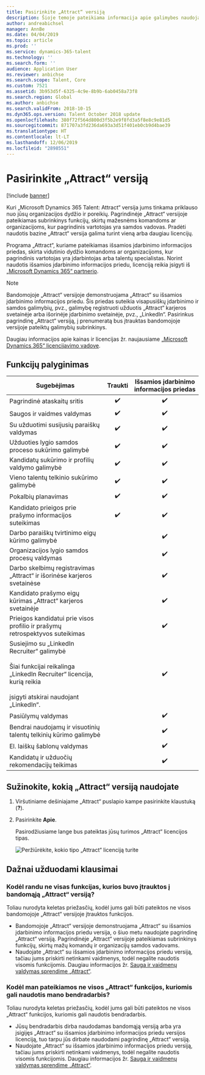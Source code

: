 ```yaml
---
title: Pasirinkite „Attract“ versiją
description: Šioje temoje pateikiama informacija apie galimybes naudojant skirtingas „Microsoft Dynamics 365 Talent - Attract“ versijas.
author: andreabichsel
manager: AnnBe
ms.date: 04/04/2019
ms.topic: article
ms.prod: ''
ms.service: dynamics-365-talent
ms.technology: ''
ms.search.form: ''
audience: Application User
ms.reviewer: anbichse
ms.search.scope: Talent, Core
ms.custom: 7521
ms.assetid: 3b953d5f-6325-4c9e-8b9b-6ab0458a73f8
ms.search.region: Global
ms.author: anbichse
ms.search.validFrom: 2018-10-15
ms.dyn365.ops.version: Talent October 2018 update
ms.openlocfilehash: 380f72f564d800d3f5b2e9f8fd3a5f8e8c9e81d5
ms.sourcegitcommit: 871707a3fd236da693a3d51f401eb0cb9d4bae39
ms.translationtype: HT
ms.contentlocale: lt-LT
ms.lasthandoff: 12/06/2019
ms.locfileid: "2898551"
---
```

# <a name="choose-a-version-of-attract"></a>Pasirinkite „Attract“ versiją

[!include [banner](includes/banner.md)]

Kuri „Microsoft Dynamics 365 Talent: Attract“ versija jums tinkama priklauso nuo jūsų organizacijos dydžio ir poreikių. Pagrindinėje „Attract“ versijoje pateikiamas subrinkinys funkcijų, skirtų mažesnėms komandoms ar organizacijoms, kur pagrindinis vartotojas yra samdos vadovas. Pradėti naudotis bazine „Attract“ versija galima turint vieną arba daugiau licencijų.

Programa „Attract“, kuriame pateikiamas išsamios įdarbinimo informacijos priedas, skirta vidutinio dydžio komandoms ar organizacijoms, kur pagrindinis vartotojas yra įdarbintojas arba talentų specialistas. Norint naudotis išsamios įdarbinimo informacijos priedu, licenciją reikia įsigyti iš [„Microsoft Dynamics 365“ partnerio](https://dynamics.microsoft.com/partners/find-a-partner/).

> [!NOTE]
> Bandomojoje „Attract“ versijoje demonstruojama „Attract“ su išsamios įdarbinimo informacijos priedu. Šis priedas suteikia visapusiškų įdarbinimo ir samdos galimybių, pvz., galimybę registruoti užduotis „Attract“ karjeros svetainėje arba išorinėje įdarbinimo svetainėje, pvz., „LinkedIn“. Pasirinkus pagrindinę „Attract“ versiją, į prenumeratą bus įtrauktas bandomojoje versijoje pateiktų galimybių subrinkinys.

Daugiau informacijos apie kainas ir licencijas žr. naujausiame [„Microsoft Dynamics 365“ licencijavimo vadove](https://go.microsoft.com/fwlink/?LinkId=866544).

## <a name="feature-comparison"></a>Funkcijų palyginimas

| Sugebėjimas | Traukti | Išsamios įdarbinimo informacijos priedas |
| ---------- | :-----------: | :-------------------: |
| Pagrindinė ataskaitų sritis | :heavy_check_mark: | :heavy_check_mark: |
| Saugos ir vaidmes valdymas | :heavy_check_mark: | :heavy_check_mark: |
| Su užduotimi susijusių paraiškų valdymas | :heavy_check_mark: | :heavy_check_mark: |
| Užduoties lygio samdos proceso sukūrimo galimybė | :heavy_check_mark: | :heavy_check_mark: |
| Kandidatų sukūrimo ir profilių valdymo galimybė | :heavy_check_mark: | :heavy_check_mark: |
| Vieno talentų telkinio sukūrimo galimybė | :heavy_check_mark: | :heavy_check_mark: |
| Pokalbių planavimas | :heavy_check_mark: | :heavy_check_mark: |
| Kandidato prieigos prie prašymo informacijos suteikimas | :heavy_check_mark: | :heavy_check_mark: |
| Darbo paraiškų tvirtinimo eigų kūrimo galimybė | | :heavy_check_mark: |
| Organizacijos lygio samdos procesų valdymas | | :heavy_check_mark: |
| Darbo skelbimų registravimas „Attract“ ir išorinėse karjeros svetainėse | | :heavy_check_mark: |
| Kandidato prašymo eigų kūrimas „Attract“ karjeros svetainėje | | :heavy_check_mark: |
| Prieigos kandidatui prie visos profilio ir prašymų retrospektyvos suteikimas | | :heavy_check_mark: |
| Susiejimo su „LinkedIn Recruiter“ galimybė<br></br>Šiai funkcijai reikalinga „LinkedIn Recruiter“ licencija, kurią reikia <br></br> įsigyti atskirai naudojant „LinkedIn“.</blockquote> | | :heavy_check_mark: |
| Pasiūlymų valdymas | | :heavy_check_mark: |
| Bendrai naudojamų ir visuotinių talentų telkinių kūrimo galimybė | | :heavy_check_mark: |
| El. laiškų šablonų valdymas | | :heavy_check_mark: |
| Kandidatų ir užduočių rekomendacijų teikimas | | :heavy_check_mark: |

## <a name="find-out-which-version-of-attract-you-have"></a>Sužinokite, kokią „Attract“ versiją naudojate

1. Viršutiniame dešiniajame „Attract“ puslapio kampe pasirinkite klaustuką (**?**).
2. Pasirinkite **Apie**.

    Pasirodžiusiame lange bus pateiktas jūsų turimos „Attract“ licencijos tipas.

    ![Peržiūrėkite, kokio tipo „Attract“ licenciją turite](media/attract-license-types.png)

## <a name="frequently-asked-questions"></a>Dažnai užduodami klausimai

### <a name="why-dont-i-see-all-the-features-that-were-included-in-the-attract-trial"></a>Kodėl randu ne visas funkcijas, kurios buvo įtrauktos į bandomąją „Attract“ versiją?

Toliau nurodyta keletas priežasčių, kodėl jums gali būti pateiktos ne visos bandomojoje „Attract“ versijoje įtrauktos funkcijos.

- Bandomojoje „Attract“ versijoje demonstruojama „Attract“ su išsamios įdarbinimo informacijos priedu versija, o šiuo metu naudojate pagrindinę „Attract“ versiją. Pagrindinėje „Attract“ versijoje pateikiamas subrinkinys funkcijų, skirtų mažų komandų ir organizacijų samdos vadovams.
- Naudojate „Attract“ su išsamios įdarbinimo informacijos priedu versiją, tačiau jums priskirti netinkami vaidmenys, todėl negalite naudotis visomis funkcijomis. Daugiau informacijos žr. [Sauga ir vaidmenų valdymas sprendime „Attract“](security-attract.md).

### <a name="why-dont-i-see-all-the-attract-features-that-my-coworker-sees"></a>Kodėl man pateikiamos ne visos „Attract“ funkcijos, kuriomis gali naudotis mano bendradarbis?

Toliau nurodyta keletas priežasčių, kodėl jums gali būti pateiktos ne visos „Attract“ funkcijos, kuriomis gali naudotis bendradarbis.

- Jūsų bendradarbis dirba naudodamas bandomąją versiją arba yra įsigijęs „Attract“ su išsamios įdarbinimo informacijos priedu versijos licenciją, tuo tarpu jūs dirbate naudodami pagrindinę „Attract“ versiją.
- Naudojate „Attract“ su išsamios įdarbinimo informacijos priedu versiją, tačiau jums priskirti netinkami vaidmenys, todėl negalite naudotis visomis funkcijomis. Daugiau informacijos žr. [Sauga ir vaidmenų valdymas sprendime „Attract“](security-attract.md).
